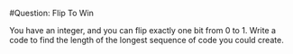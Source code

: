 #Question: Flip To Win

You have an integer, and you can flip exactly one bit from 0 to 1. Write a code to find the length of the longest sequence of code you could create.
